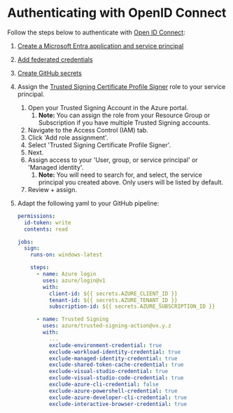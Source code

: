 # Authenticating with OpenID Connect
Follow the steps below to authenticate with [Open ID Connect](https://www.microsoft.com/security/business/security-101/what-is-openid-connect-oidc):

1. [Create a Microsoft Entra application and service principal](https://learn.microsoft.com/azure/developer/github/connect-from-azure?tabs=azure-portal%2Cwindows#create-a-microsoft-entra-application-and-service-principal)
1. [Add federated credentials](https://learn.microsoft.com/azure/developer/github/connect-from-azure?tabs=azure-portal%2Cwindows#add-federated-credentials)
1. [Create GitHub secrets](https://learn.microsoft.com/azure/developer/github/connect-from-azure?tabs=azure-portal%2Cwindows#create-github-secrets)

1. Assign the [Trusted Signing Certificate Profile Signer](https://learn.microsoft.com/azure/trusted-signing/concept-trusted-signing-resources-roles#supported-roles) role to your service principal.
   1. Open your Trusted Signing Account in the Azure portal.
      1. **Note:** You can assign the role from your Resource Group or Subscription if you have multiple Trusted Signing accounts.
   1. Navigate to the Access Control (IAM) tab.
   1. Click 'Add role assignment'.
   1. Select 'Trusted Signing Certificate Profile Signer'.
   1. Next.
   1. Assign access to your 'User, group, or service principal' or 'Managed identity'.
      1. **Note:** You will need to search for, and select, the service principal you created above. Only users will be listed by default.
   1. Review + assign.

1. Adapt the following yaml to your GitHub pipeline:
    ```yaml
    permissions:
      id-token: write
      contents: read

    jobs:
      sign:
        runs-on: windows-latest

        steps:
          - name: Azure login
            uses: azure/login@v1
            with:
              client-id: ${{ secrets.AZURE_CLIENT_ID }}
              tenant-id: ${{ secrets.AZURE_TENANT_ID }}
              subscription-id: ${{ secrets.AZURE_SUBSCRIPTION_ID }}

          - name: Trusted Signing
            uses: azure/trusted-signing-action@vx.y.z
            with:
              ...
              exclude-environment-credential: true
              exclude-workload-identity-credential: true
              exclude-managed-identity-credential: true
              exclude-shared-token-cache-credential: true
              exclude-visual-studio-credential: true
              exclude-visual-studio-code-credential: true
              exclude-azure-cli-credential: false
              exclude-azure-powershell-credential: true
              exclude-azure-developer-cli-credential: true
              exclude-interactive-browser-credential: true
    ```
